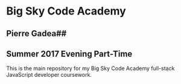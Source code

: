 # Big Sky Code Academy #
## Pierre Gadea##
## Summer 2017 Evening Part-Time ##

This is the main repository for my Big Sky Code Academy full-stack JavaScript
developer coursework.
